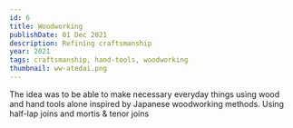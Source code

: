 ```yaml
---
id: 6
title: Woodworking
publishDate: 01 Dec 2021
description: Refining craftsmanship
year: 2021
tags: craftsmanship, hand-tools, woodworking
thumbnail: ww-atedai.png
---
```


<style>
  ul.collage {
    list-style: none;
    display: flex;
    flex-wrap: wrap;
    margin: 2vmin;
  }

    .collage > li {
      height: 40vh;
      flex-grow: 1;
      margin: 2vmin;
    }

  .collage > li:last-child {
    flex-grow: 10;
  }

  .collage img,
  .collage video {
    max-height: 100%;
    min-width: 100%;
    object-fit: cover;
    vertical-align: bottom;
    border-radius: 1vmin;
  }

  @media (max-aspect-ratio: 1/1) {
    .collage > li { height: 30vh; }
  }

  @media (max-height: 480px) {
    .collage > li {
      height: 80vh;
    }
  }

  // Smaller screens in portrait

  @media (max-aspect-ratio: 1/1) and (max-width: 480px) {
    ul.collage {
      flex-direction: row;
    }

    .collage > li {
      height: auto;
      width: 100%;
    }
    .collage img,
    .collage video {
      width: 100%;
      max-height: 75vh;
      min-width: 0;
    }
  }
</style>

The idea was to be able to make necessary everyday things using wood and hand tools alone inspired by Japanese woodworking methods. Using half-lap joins and mortis & tenor joins

<ul class="collage">
  <li>
    <img src="/assets/play/ww-box-join.png" alt="" loading="lazy">
  </li>
  <li>
    <img src="/assets/play/ww-tray.png" alt="" loading="lazy">
  </li>
  <li>
    <img src="/assets/play/ww-cutting-board.png" alt="" loading="lazy">
  </li>
  <li>
    <img src="/assets/play/ww-towel-hanger.png" alt="" loading="lazy">
  </li>
  <li>
    <img src="/assets/play/ww-box.png" alt="" loading="lazy">
  </li>
  <li>
    <img src="/assets/play/ww-tools.png" alt="" loading="lazy">
  </li>
  <li>
    <img src="/assets/play/ww-atedai.png" alt="" loading="lazy">
  </li>

  <li></li>
</ul>


<ul class="collage">
  <li>
    <img src="/assets/play/ww-stool-1.png" alt="" loading="lazy">
  </li>
  <li>
    <img src="/assets/play/ww-stool-2.png" alt="" loading="lazy">
  </li>
  <li>
    <img src="/assets/play/ww-stool-3.png" alt="" loading="lazy">
  </li>
  <li></li>
</ul>